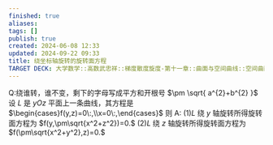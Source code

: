 ```yaml
---
finished: true
aliases: 
tags: []
publish: true
created: 2024-06-08 12:33
updated: 2024-09-22 09:33
title: 绕坐标轴旋转的旋转面方程
TARGET DECK: 大学数学::高数武忠祥::梯度散度旋度-第十一章::曲面与空间曲线::空间曲面::旋转曲面::绕坐标轴旋转的旋转面方程
---
```


Q:绕谁转，谁不变，剩下的字母写成平方和开根号 $\pm \sqrt{ a^{2}+b^{2} }$
设 $L$ 是 $yOz$ 平面上一条曲线，其方程是 $\begin{cases}f(y,z)=0\:,\\x=0\:,\end{cases}$ 则 
A: $(1)L$ 绕 $y$ 轴旋转所得旋转面方程为
$f(y,\pm\sqrt{x^2+z^2})=0.$
$(2)L$ 绕 $z$ 轴旋转所得旋转面方程为
$f(\pm\sqrt{x^2+y^2},z)=0.$

